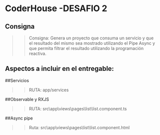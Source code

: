# CoderHouse -DESAFIO 2


## Consigna

>> Consigna: Genera un proyecto que consuma un servicio y que el resultado del mismo sea mostrado utilizando el Pipe Async y que permita filtrar el resultado utilizando la programación reactiva.


## Aspectos a incluir en el entregable:



##Servicios
>> RUTA: app/services

##Observable y RXJS
>> RUTA: src\app\views\pages\list\list.component.ts

##Async pipe
>> Ruta: src\app\views\pages\list\list.component.html